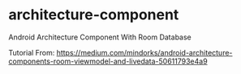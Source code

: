 # architecture-component
Android Architecture Component With Room Database

Tutorial From: https://medium.com/mindorks/android-architecture-components-room-viewmodel-and-livedata-50611793e4a9

